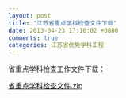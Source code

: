 ```yaml
---
layout: post
title: "江苏省重点学科检查文件下载"
date: 2013-04-23 17:10:02 +0800
comments: true
categories: 江苏省优势学科工程
---
```



省重点学科检查工作文件下载：

[省重点学科检查文件.zip](http://985.nju.edu.cn/ewebeditor/UploadFile/20134304450288.zip)

